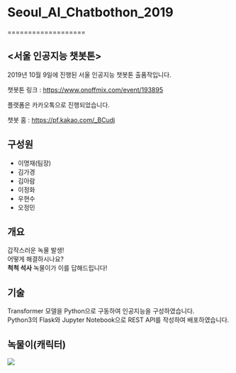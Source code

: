 # Seoul_AI_Chatbothon_2019
===================
## <서울 인공지능 챗봇톤>
2019년 10월 9일에 진행된 서울 인공지능 챗봇톤 출품작입니다.

챗봇톤 링크 : https://www.onoffmix.com/event/193895

플랫폼은 카카오톡으로 진행되었습니다.  

챗봇 홈 : https://pf.kakao.com/_BCudj

## 구성원
- 이명재(팀장)
- 김가경
- 김아람
- 이정화
- 우현수
- 오정민


## 개요
갑작스러운 녹물 발생!  
어떻게 해결하시나요?  
**척척 석사** 녹물이가 이를 답해드립니다!

## 기술
Transformer 모델을 Python으로 구동하여 인공지능을 구성하였습니다.  
Python3의 Flask와 Jupyter Notebook으로 REST API를 작성하여 배포하였습니다.

## 녹물이(캐릭터)



![](./character/gif%20character.gif)
